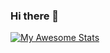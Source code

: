 ### Hi there 👋
[![My Awesome Stats](https://awesome-github-stats.azurewebsites.net/user-stats/lavishsphere?cardType=level&theme=dark&preferLogin=false)](https://git.io/awesome-stats-card)
<!--
**LavishSphere/LavishSphere** is a ✨ _special_ ✨ repository because its `README.md` (this file) appears on your GitHub profile.

Here are some ideas to get you started:

- 🔭 I’m currently working on ...
- 🌱 I’m currently learning ...
- 👯 I’m looking to collaborate on ...
- 🤔 I’m looking for help with ...
- 💬 Ask me about ...
- 📫 How to reach me: ...
- 😄 Pronouns: ...
- ⚡ Fun fact: ...
-->
